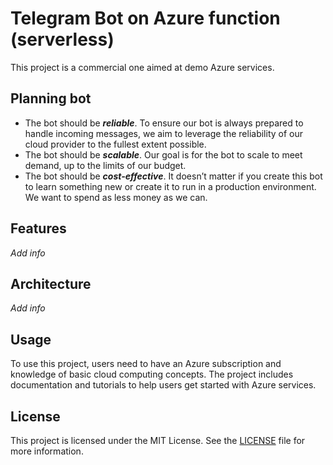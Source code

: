 # Telegram Bot on Azure function (serverless)
This project is a commercial one aimed at demo Azure services.

## Planning bot
+ The bot should be _**reliable**_.  To ensure our bot is always prepared to handle incoming messages, we aim to leverage the reliability of our cloud provider to the fullest extent possible.
+ The bot should be _**scalable**_. Our goal is for the bot to scale to meet demand, up to the limits of our budget.
+ The bot should be _**cost-effective**_. It doesn’t matter if you create this bot to learn something new or create it to run in a production environment. We want to spend as less money as we can.

## Features
_Add info_

## Architecture
_Add info_

## Usage
To use this project, users need to have an Azure subscription and knowledge of basic cloud computing concepts. The project includes documentation and tutorials to help users get started with Azure services.

## License
This project is licensed under the MIT License. See the [LICENSE](./LICENSE) file for more information.